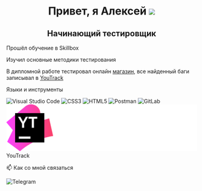 
<h1 align="center">Привет, я Алексей
<img src="https://github.com/blackcater/blackcater/raw/main/images/Hi.gif" height="32"/></h1>
<h2 align="center">Начинающий тестировщик</h2>

Прошёл обучение в Skillbox

Изучил основные методики тестирования

В дипломной работе тестировал онлайн <a href="https://intershop4.skillbox.ru" target=blank>магазин</a>, все найденный баги записывал в <a href=https://harrison4.youtrack.cloud/agiles/159-3/current target=blank>YouTrack</a>

 




Языки и инструменты

![Visual Studio Code](https://img.shields.io/badge/Visual%20Studio%20Code-0078d7.svg?style=for-the-badge&logo=visual-studio-code&logoColor=white)
![CSS3](https://img.shields.io/badge/css3-%231572B6.svg?style=for-the-badge&logo=css3&logoColor=white)
![HTML5](https://img.shields.io/badge/html5-%23E34F26.svg?style=for-the-badge&logo=html5&logoColor=white)
![Postman](https://img.shields.io/badge/Postman-FF6C37?style=for-the-badge&logo=postman&logoColor=white)
![GitLab](https://img.shields.io/badge/gitlab-%23181717.svg?style=for-the-badge&logo=gitlab&logoColor=white)
<img src=https://github.com/AlexeyLitovskii/AlexeyLitovskii/blob/main/assets/icon.svg>YouTrack </img>


📫 Как со мной связаться

![Telegram](https://img.shields.io/badge/Telegram-2CA5E0?style=for-the-badge&logo=telegram&logoColor=white)

<!-- - 👋 Hi, I’m @AlexeyLitovskii
- 👀 I’m interested in ...
- 🌱 I’m currently learning ...
- 💞️ I’m looking to collaborate on ...
- 📫 How to reach me ...
- 😄 Pronouns: ...
- ⚡ Fun fact: ... -->

<!---
AlexeyLitovskii/AlexeyLitovskii is a ✨ special ✨ repository because its `README.md` (this file) appears on your GitHub profile.
You can click the Preview link to take a look at your changes.
--->
